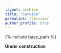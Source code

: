 ```yaml
---
layout: archive
title: "Service"
permalink: /service/
author_profile: true
---
```


{% include base_path %}

**Under construction**